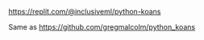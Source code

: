 https://replit.com/@inclusiveml/python-koans

Same as 
https://github.com/gregmalcolm/python_koans


